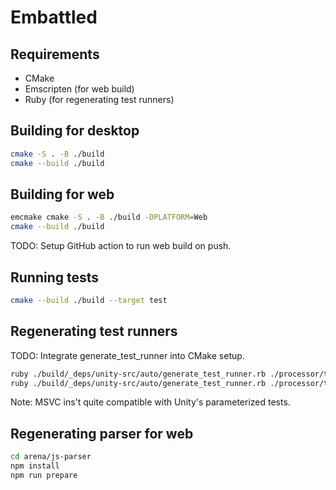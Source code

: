# Embattled

## Requirements

- CMake
- Emscripten (for web build)
- Ruby (for regenerating test runners)

## Building for desktop

```sh
cmake -S . -B ./build
cmake --build ./build
```

## Building for web

```sh
emcmake cmake -S . -B ./build -DPLATFORM=Web
cmake --build ./build
```

TODO: Setup GitHub action to run web build on push.

## Running tests

```sh
cmake --build ./build --target test
```

## Regenerating test runners

TODO: Integrate generate_test_runner into CMake setup.

```sh
ruby ./build/_deps/unity-src/auto/generate_test_runner.rb ./processor/tests/process_tests.c ./processor/tests/process_tests_Runner.c --use_param_tests=1
ruby ./build/_deps/unity-src/auto/generate_test_runner.rb ./processor/tests/instruction_tests.c ./processor/tests/instruction_tests_Runner.c --use_param_tests=1
```

Note: MSVC ins't quite compatible with Unity's parameterized tests.

## Regenerating parser for web

```sh
cd arena/js-parser
npm install
npm run prepare
```
